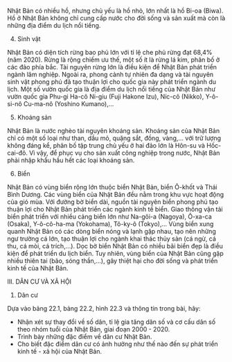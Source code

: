 Nhật Bản có nhiều hồ, nhưng chủ yếu là hồ nhỏ, lớn nhất là hồ Bi-oa (Biwa). Hồ ở Nhật Bản không chỉ cung cấp nước cho đời sống và sản xuất mà còn là những địa điểm du lịch nổi tiếng.

4. Sinh vật

Nhật Bản có diện tích rừng bao phủ lớn với tỉ lệ che phủ rừng đạt 68,4% (năm 2020). Rừng là rộng chiếm ưu thế, một số ít là rừng lá kim, phân bố ở các đảo phía bắc. Tài nguyên rừng lớn là điều kiện để Nhật Bản phát triển ngành lâm nghiệp. Ngoài ra, phong cảnh tự nhiên đa dạng và tài nguyên sinh vật phong phú đã tạo thuận lợi cho quốc gia này phát triển ngành du lịch. Một số vườn quốc gia là địa điểm du lịch nổi tiếng của Nhật Bản như vườn quốc gia Phu-gi Ha-cô Ni-giu (Fuji Hakone Izu), Níc-cô (Nikko), Y-ô-si-nô Cu-ma-nô (Yoshino Kumano),...

5. Khoáng sản

Nhật Bản là nước nghèo tài nguyên khoáng sản. Khoáng sản của Nhật Bản chỉ có một số loại như than, dầu mỏ, quặng sắt, đồng, vàng,... với trữ lượng không đáng kể, phân bố tập trung chủ yếu ở hai đảo lớn là Hôn-su và Hốc-cai-đô. Vì vậy, để phục vụ cho sản xuất công nghiệp trong nước, Nhật Bản phải nhập khẩu hầu hết các loại khoáng sản.

6. Biển

Nhật Bản có vùng biển rộng lớn thuộc biển Nhật Bản, biển Ô-khốt và Thái Bình Dương. Các vùng biển của Nhật Bản đều nằm trong khu vực hoạt động của gió mùa. Với đường bờ biển dài, nguồn tài nguyên biển phong phú tạo thuận lợi cho Nhật Bản phát triển các ngành kinh tế biển. Giao thông vận tải biển phát triển với nhiều cảng biển lớn như Na-gôi-a (Nagoya), Ô-xa-ca (Osaka), Y-ô-cô-ha-ma (Yokohama), Tô-ky-ô (Tokyo),... Vùng biển xung quanh Nhật Bản có các dòng biển nóng và lạnh gặp nhau, tạo nên những ngư trường cá lớn, tạo thuận lợi cho ngành khai thác thủy sản (cá ngừ, cá thu, cá mòi, cá trích,...). Dọc bờ biển Nhật Bản có nhiều bãi biển đẹp là điều kiện để phát triển du lịch biển. Tuy nhiên, vùng biển của Nhật Bản cũng gặp nhiều thiên tai (bão, sóng thần,...), gây thiệt hại cho đời sống và phát triển kinh tế của Nhật Bản.

III. DÂN CƯ VÀ XÃ HỘI

1. Dân cư

Dựa vào bảng 22.1, bảng 22.2, hình 22.3 và thông tin trong bài, hãy:
- Nhận xét sự thay đổi về số dân, tỉ lệ gia tăng dân số và cơ cấu dân số theo nhóm tuổi của Nhật Bản, giai đoạn 2000 - 2020.
- Trình bày những đặc điểm về dân cư Nhật Bản.
- Cho biết đặc điểm dân cư có ảnh hưởng như thế nào đến sự phát triển kinh tế - xã hội của Nhật Bản.